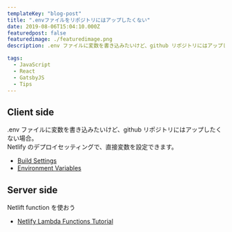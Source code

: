 ```yaml
---
templateKey: "blog-post"
title: ".envファイルをリポジトリにはアップしたくない"
date: 2019-08-06T15:04:10.000Z
featuredpost: false
featuredimage: ./featuredimage.png
description: .env ファイルに変数を書き込みたいけど、github リポジトリにはアップしたくない場合

tags:
  - JavaScript
  - React
  - GatsbyJS
  - Tips
---
```


## Client side

.env ファイルに変数を書き込みたいけど、github リポジトリにはアップしたくない場合。  
Netlify のデプロイセッティングで、直接変数を設定できます。

- [Build Settings](https://www.netlify.com/docs/build-settings/)
- [Environment Variables](https://www.netlify.com/docs/continuous-deployment/#environment-variables)

## Server side

Netlift function を使おう

- [Netlify Lambda Functions Tutorial](https://flaviocopes.com/netlify-functions/)
